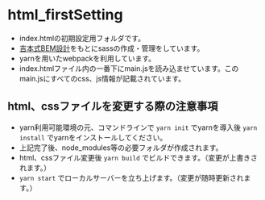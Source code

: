 # html_firstSetting
- index.htmlの初期設定用フォルダです。
- [吉本式BEM設計](http://tsudoi.org/guide/about/)をもとにsassの作成・管理をしています。
- yarnを用いたwebpackを利用しています。
- index.htmlファイル内の一番下にmain.jsを読み込ませています。このmain.jsにすべてのcss、js情報が記載されています。

## html、cssファイルを変更する際の注意事項
- yarn利用可能環境の元、コマンドラインで `yarn init` でyarnを導入後 `yarn install` でyarnをインストールしてください。
- 上記完了後、node_modules等の必要フォルダが作成されます。
- html、cssファイル変更後 `yarn build` でビルドできます。（変更が上書きされます。）
- `yarn start` でローカルサーバーを立ち上げます。（変更が随時更新されます。）
